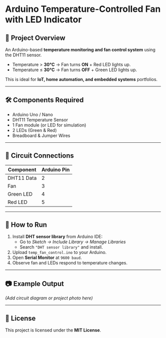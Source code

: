 # Arduino Temperature-Controlled Fan with LED Indicator

## 📌 Project Overview
An Arduino-based **temperature monitoring and fan control system** using the DHT11 sensor.  
- Temperature > **30°C** → Fan turns **ON** + Red LED lights up.
- Temperature ≤ **30°C** → Fan turns **OFF** + Green LED lights up.

This is ideal for **IoT, home automation, and embedded systems** portfolios.

---

## 🛠 Components Required
- Arduino Uno / Nano
- DHT11 Temperature Sensor
- 1 Fan module (or LED for simulation)
- 2 LEDs (Green & Red)
- Breadboard & Jumper Wires

---

## 🔌 Circuit Connections
| Component | Arduino Pin |
|-----------|-------------|
| DHT11 Data | 2 |
| Fan | 3 |
| Green LED | 4 |
| Red LED | 5 |

---

## 🚀 How to Run
1. Install **DHT sensor library** from Arduino IDE:
   - Go to *Sketch → Include Library → Manage Libraries*
   - Search `"DHT sensor library"` and install.
2. Upload `temp_fan_control.ino` to your Arduino.
3. Open **Serial Monitor** at `9600 baud`.
4. Observe fan and LEDs respond to temperature changes.

---

## 📷 Example Output
*(Add circuit diagram or project photo here)*

---

## 📜 License
This project is licensed under the **MIT License**.